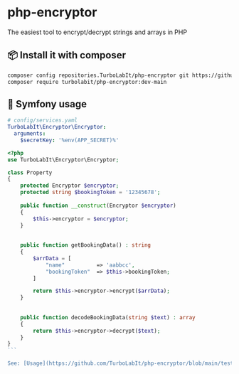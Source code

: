 # php-encryptor
The easiest tool to encrypt/decrypt strings and arrays in PHP

## 📦 Install it with composer

````bash
composer config repositories.TurboLabIt/php-encryptor git https://github.com/TurboLabIt/php-encryptor.git
composer require turbolabit/php-encryptor:dev-main

````

## 🔁 Symfony usage

````yaml
# config/services.yaml
TurboLabIt\Encryptor\Encryptor:
  arguments:
    $secretKey: '%env(APP_SECRET)%'
````

````php
<?php
use TurboLabIt\Encryptor\Encryptor;

class Property
{
    protected Encryptor $encryptor;
    protected string $bookingToken = '12345678';
    
    public function __construct(Encryptor $encryptor)
    {
        $this->encryptor = $encryptor;
    }
    
    
    public function getBookingData() : string
    {
        $arrData = [
            "name"          => 'aabbcc',
            "bookingToken"  => $this->bookingToken;
        ]    

        return $this->encryptor->encrypt($arrData);
    }
    
    
    public function decodeBookingData(string $text) : array
    {
        return $this->encryptor->decrypt($text);
    }
}
```

See: [Usage](https://github.com/TurboLabIt/php-encryptor/blob/main/tests/EncryptorTest.php)
